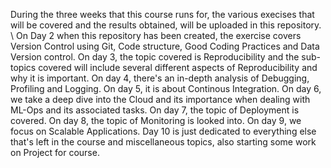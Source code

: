 During the three weeks that this course runs for, the various execises that will be covered and the results obtained, will be uploaded in this repository. \\
On Day 2 when this repository has been created, the exercise covers Version Control using Git, Code structure, Good Coding Practices and Data Version control.
On day 3, the topic covered is Reproducibility and the sub-topics covered will include several different aspects of Reproducibility and why it is important.
On day 4, there's an in-depth analysis of Debugging, Profiling and Logging.
On day 5, it is about Continous Integration.
On day 6, we take a deep dive into the Cloud and its importance when dealing with ML-Ops and its associated tasks.
On day 7, the topic of Deployment is covered.
On day 8, the topic of Monitoring is looked into.
On day 9, we focus on Scalable Applications.
Day 10 is just dedicated to everything else that's left in the course and miscellaneous topics, also starting some work on Project for course.
